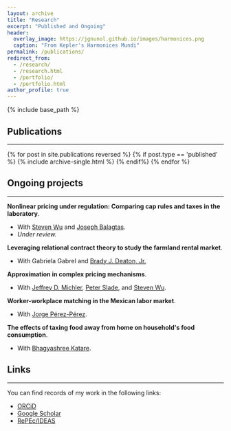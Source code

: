 ```yaml
---
layout: archive
title: "Research"
excerpt: "Published and Ongoing"
header:
  overlay_image: https://jgnunol.github.io/images/harmonices.png
  caption: "From Kepler's Harmonices Mundi"
permalink: /publications/
redirect_from: 
  - /research/
  - /research.html
  - /portfolio/
  - /portfolio.html
author_profile: true
---
```

{% include base_path %}


## Publications
-------

{% for post in site.publications reversed %}
	{% if post.type == 'published' %}
		{% include archive-single.html %}
	{% endif%}
{% endfor %}


## Ongoing projects
-------

**Nonlinear pricing under regulation: Comparing cap rules and taxes in the laboratory**. 
- With [Steven Wu](https://ag.purdue.edu/agecon/Pages/profile.aspx?strAlias=sywu) and [Joseph Balagtas](https://ag.purdue.edu/agecon/Pages/Profile.aspx?strAlias=balagtas).
- *Under review.*
	
**Leveraging relational contract theory to study the farmland rental market**. 
- With Gabriela Gabrel and [Brady J. Deaton, Jr.](https://www.uoguelph.ca/fare/bios/f_deaton.html)
	
**Approximation in complex pricing mechanisms**. 
- With [Jeffrey D. Michler](https://jeffmichler.com/), [Peter Slade](https://sites.google.com/site/sladepeterjoel/), and [Steven Wu](https://ag.purdue.edu/agecon/Pages/profile.aspx?strAlias=sywu).
	
**Worker-workplace matching in the Mexican labor market**. 
- With [Jorge Pérez-Pérez](https://jorgeperezperez.com/).
	
**The effects of taxing food away from home on household's food consumption**. 
- With [Bhagyashree Katare](https://ag.purdue.edu/department/agecon/directory.html#/bkatare).

## Links
-------

You can find records of my work in the following links:

* [ORCiD](https://orcid.org/0000-0001-9735-6801)
* [Google Scholar](https://scholar.google.ca/citations?user=udjj4tsAAAAJ&hl=en)
* [RePEc/IDEAS](https://ideas.repec.org/e/pnu115.html)

